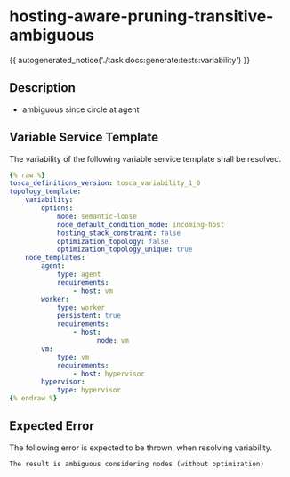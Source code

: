 # hosting-aware-pruning-transitive-ambiguous

{{ autogenerated_notice('./task docs:generate:tests:variability') }}

## Description

- ambiguous since circle at agent


## Variable Service Template

The variability of the following variable service template shall be resolved.

```yaml linenums="1"
{% raw %}
tosca_definitions_version: tosca_variability_1_0
topology_template:
    variability:
        options:
            mode: semantic-loose
            node_default_condition_mode: incoming-host
            hosting_stack_constraint: false
            optimization_topology: false
            optimization_topology_unique: true
    node_templates:
        agent:
            type: agent
            requirements:
                - host: vm
        worker:
            type: worker
            persistent: true
            requirements:
                - host:
                      node: vm
        vm:
            type: vm
            requirements:
                - host: hypervisor
        hypervisor:
            type: hypervisor
{% endraw %}
```





## Expected Error

The following error is expected to be thrown, when resolving variability.

```text linenums="1"
The result is ambiguous considering nodes (without optimization)
```
